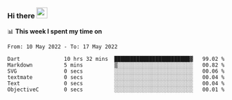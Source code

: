 ### Hi there <a href="https://www.gautamkrishnar.com/"><img src="https://media.giphy.com/media/hvRJCLFzcasrR4ia7z/giphy.gif" width="25px"></a>

📊 **This week I spent my time on**

<!--START_SECTION:waka-->

```text
From: 10 May 2022 - To: 17 May 2022

Dart              10 hrs 32 mins  ████████████████████████▓   99.02 %
Markdown          5 mins          ▒░░░░░░░░░░░░░░░░░░░░░░░░   00.82 %
SVG               0 secs          ░░░░░░░░░░░░░░░░░░░░░░░░░   00.06 %
textmate          0 secs          ░░░░░░░░░░░░░░░░░░░░░░░░░   00.04 %
Text              0 secs          ░░░░░░░░░░░░░░░░░░░░░░░░░   00.04 %
ObjectiveC        0 secs          ░░░░░░░░░░░░░░░░░░░░░░░░░   00.01 %
```

<!--END_SECTION:waka-->
